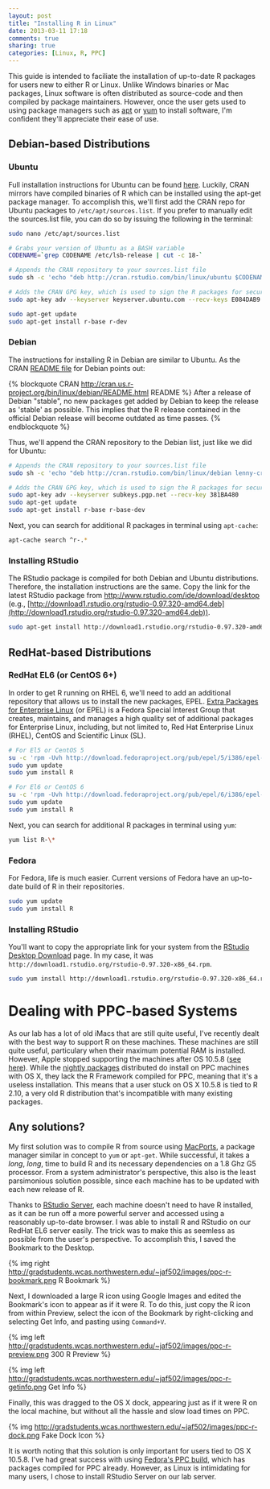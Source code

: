 ```yaml
---
layout: post
title: "Installing R in Linux"
date: 2013-03-11 17:18
comments: true
sharing: true
categories: [Linux, R, PPC]
---
```


This guide is intended to faciliate the installation of up-to-date R packages
for users new to either R or Linux.  Unlike Windows binaries or Mac packages,
Linux software is often distributed as source-code and then compiled by package
maintainers.  However, once the user gets used to using package managers such as
[apt](https://en.wikipedia.org/wiki/Advanced_Packaging_Tool) or [yum](https://en.wikipedia.org/wiki/Yellowdog_Updater,_Modified) to install software, I'm confident they'll appreciate their ease of
use.

Debian-based Distributions
--------------------------
### Ubuntu

Full installation instructions for Ubuntu can be found
[here](http://cran.rstudio.com/bin/linux/ubuntu/).  Luckily, CRAN mirrors have
compiled binaries of R which can be installed using the apt-get package manager.
To accomplish this, we'll first add the CRAN repo for Ubuntu packages to
`/etc/apt/sources.list`.  If you prefer to manually edit the sources.list file,
you can do so by issuing the following in the terminal:

``` bash Inspecting sources.list
sudo nano /etc/apt/sources.list
```

``` bash Installing R in Ubuntu
# Grabs your version of Ubuntu as a BASH variable
CODENAME=`grep CODENAME /etc/lsb-release | cut -c 18-`

# Appends the CRAN repository to your sources.list file 
sudo sh -c 'echo "deb http://cran.rstudio.com/bin/linux/ubuntu $CODENAME" >> /etc/apt/sources.list'

# Adds the CRAN GPG key, which is used to sign the R packages for security.
sudo apt-key adv --keyserver keyserver.ubuntu.com --recv-keys E084DAB9

sudo apt-get update
sudo apt-get install r-base r-dev
```

<!-- more -->

### Debian

The instructions for installing R in Debian are similar to Ubuntu.  As the CRAN
[README file](http://cran.rstudio.com/bin/linux/debian/README.html) for Debian
points out: 

{% blockquote CRAN http://cran.us.r-project.org/bin/linux/debian/README.html README %}
After a release of Debian "stable", no new packages get added by
Debian to keep the release as 'stable' as possible. This implies that the R
release contained in the official Debian release will become outdated as time
passes.
{% endblockquote %}

Thus, we'll append the CRAN repository to the Debian list, just like
we did for Ubuntu:

``` bash Installing R in Debian Stable
# Appends the CRAN repository to your sources.list file 
sudo sh -c 'echo "deb http://cran.rstudio.com/bin/linux/debian lenny-cran/" >> /etc/apt/sources.list'

# Adds the CRAN GPG key, which is used to sign the R packages for security.
sudo apt-key adv --keyserver subkeys.pgp.net --recv-key 381BA480
sudo apt-get update
sudo apt-get install r-base r-base-dev
```

Next, you can search for additional R packages in terminal using `apt-cache`:
``` bash Searching for R packages using apt-get
apt-cache search ^r-.*
```

### Installing RStudio 
The RStudio package is compiled for both Debian and
Ubuntu distributions.  Therefore, the installation instructions are the same.  Copy the link for the latest RStudio package from http://www.rstudio.com/ide/download/desktop (e.g., [http://download1.rstudio.org/rstudio-0.97.320-amd64.deb](http://download1.rstudio.org/rstudio-0.97.320-amd64.deb)).

``` bash
sudo apt-get install http://download1.rstudio.org/rstudio-0.97.320-amd64.deb
```

RedHat-based Distributions
--------------------------
### RedHat EL6 (or CentOS 6+)

In order to get R running on RHEL 6, we'll need to add an additional repository that allows us to install the new packages, EPEL.  [Extra Packages for Enterprise Linux](https://fedoraproject.org/wiki/EPEL) (or EPEL) is a Fedora Special Interest Group that creates, maintains, and manages a high quality set of additional packages for Enterprise Linux, including, but not limited to, Red Hat Enterprise Linux (RHEL), CentOS and Scientific Linux (SL). 

``` bash Installing EPEL
# For El5 or CentOS 5
su -c 'rpm -Uvh http://download.fedoraproject.org/pub/epel/5/i386/epel-release-5-4.noarch.rpm'
sudo yum update
sudo yum install R

# For El6 or CentOS 6
su -c 'rpm -Uvh http://download.fedoraproject.org/pub/epel/6/i386/epel-release-6-8.noarch.rpm'
sudo yum update
sudo yum install R
```

Next, you can search for additional R packages in terminal using `yum`:
``` bash Searching for R packages using yum
yum list R-\*
```

### Fedora

For Fedora, life is much easier.  Current versions of Fedora have an up-to-date build of R in their repositories.

``` bash Installing R in Fedora
sudo yum update
sudo yum install R
```

### Installing RStudio
You'll want to copy the appropriate link for your system from the [RStudio Desktop Download](http://www.rstudio.com/ide/download/desktop) page.  In my case, it was `http://download1.rstudio.org/rstudio-0.97.320-x86_64.rpm`.

``` bash Installing RStudio on Fedora/RHEL/CentOS
sudo yum install http://download1.rstudio.org/rstudio-0.97.320-x86_64.rpm
```

Dealing with PPC-based Systems
==============================

As our lab has a lot of old iMacs that are still quite useful, I've recently dealt with the best way to support R on these machines.  These machines are still quite useful, particulary when their maximum potential RAM is installed.  However, Apple stopped supporting the machines after OS 10.5.8 ([see here](https://en.wikipedia.org/wiki/Apple%27s_transition_to_Intel_processors)).  While the [nightly packages](http://r.research.att.com/) distributed do install on PPC machines with OS X, they lack the R Framework compiled for PPC, meaning that it's a useless installation.  This means that a user stuck on OS X 10.5.8 is tied to R 2.10, a very old R distribution that's incompatible with many existing packages.

Any solutions?
--------------

My first solution was to compile R from source using [MacPorts](https://www.macports.org/), a package manager similar in concept to `yum` or `apt-get`.  While successful, it takes a *long*, *long*, time to build R and its necessary dependencies on a 1.8 Ghz G5 processor.  From a system administrator's perspective, this also is the least parsimonious solution possible, since each machine has to be updated with each new release of R.

Thanks to [RStudio Server](http://www.rstudio.com/ide/docs/server/getting_started), each machine doesn't need to have R installed, as it can be run off a more powerful server and accessed using a reasonably up-to-date browser.  I was able to install R and RStudio on our RedHat EL6 server easily.  The trick was to make this as seemless as possible from the user's perspective.  To accomplish this, I saved the Bookmark to the Desktop. 

{% img right http://gradstudents.wcas.northwestern.edu/~jaf502/images/ppc-r-bookmark.png R Bookmark %}

Next, I downloaded a large R icon using Google Images and edited the Bookmark's icon to appear as if it were R.  To do this, just copy the R icon from within Preview, select the icon of the Bookmark by right-clicking and selecting Get Info, and pasting using `Command+V`.  


{% img left http://gradstudents.wcas.northwestern.edu/~jaf502/images/ppc-r-preview.png 300 R Preview %}

{% img left http://gradstudents.wcas.northwestern.edu/~jaf502/images/ppc-r-getinfo.png Get Info %}

Finally, this was dragged to the OS X dock, appearing just as if it were R on the local machine, but without all the hassle and slow load times on PPC.

{% img http://gradstudents.wcas.northwestern.edu/~jaf502/images/ppc-r-dock.png Fake Dock Icon %}

It is worth noting that this solution is only important for users tied to OS X 10.5.8.  I've had great success with using [Fedora's PPC build](https://fedoraproject.org/wiki/Architectures/PowerPC?rd=Arch:PPC), which has packages compiled for PPC already.  However, as Linux is intimidating for many users, I chose to install RStudio Server on our lab server.
